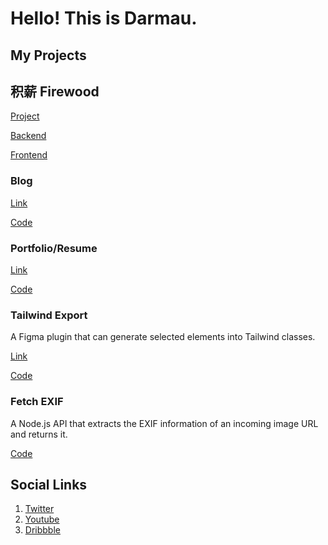 # Hello! This is Darmau.

## My Projects

## 积薪 Firewood
[Project](https://firewood.news)

[Backend](https://github.com/Darmau/firewood-nest)

[Frontend](https://github.com/Darmau/firewood-svelte)

### Blog

[Link](https://darmau.design)

[Code](https://github.com/Darmau/koktohay-next)

### Portfolio/Resume

[Link](https://darmau.dev)

[Code](https://github.com/Darmau/darmau-portfolio)

### Tailwind Export

A Figma plugin that can generate selected elements into Tailwind classes.

[Link](https://www.figma.com/community/plugin/1217826923789274183)

[Code](https://github.com/Darmau/TailwindExport)

### Fetch EXIF

A Node.js API that extracts the EXIF information of an incoming image URL and returns it.

[Code](https://github.com/Darmau/fetch-exif)

## Social Links

1. [Twitter](https://twitter.com/darmaulee)
1. [Youtube](https://www.youtube.com/@darmau/featured)
1. [Dribbble](https://dribbble.com/darmau)
